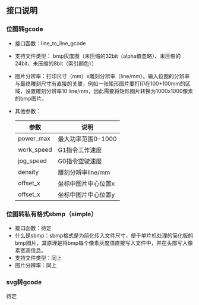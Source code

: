 ## 接口说明

### 位图转gcode

- 接口函数：line_to_line_gcode

- 支持文件类型： bmp灰度图（未压缩的32bit（alpha值忽略）、未压缩的24bit、未压缩的8bit（索引颜色））

- 图片分辨率：打印尺寸（mm）x雕刻分辨率（line/mm）。输入位图的分辨率与最终雕刻尺寸有直接的关联，例如一张矩形图片要打印在100*100mm的区域，设置雕刻分辨率10 line/mm，因此需要将矩形图片转换为1000x1000像素的bmp图片。

- 其他参数：

    |  参数   | 说明  |
    |  ----  | ----  |
    | power_max  | 最大功率范围0-1000 |
    | work_speed  | G1指令工作速度 |
    | jog_speed  | G0指令空驶速度 |
    | density  | 雕刻分辨率line/mm |
    | offset_x  | 坐标中图片中心位置x |
    | offset_x  | 坐标中图片中心位置y |

### 位图转私有格式sbmp（simple）
- 接口函数：待定
- 什么是sbmp：sbmp格式是为简化传入文件尺寸，便于单片机处理的简化版的bmp图片，其原理是将bmp每个像素灰度值直接写入文件中，并在头部写入像素宽高信息。
- 支持文件类型：同上
- 图片分辨率：同上

### svg转gcode
待定